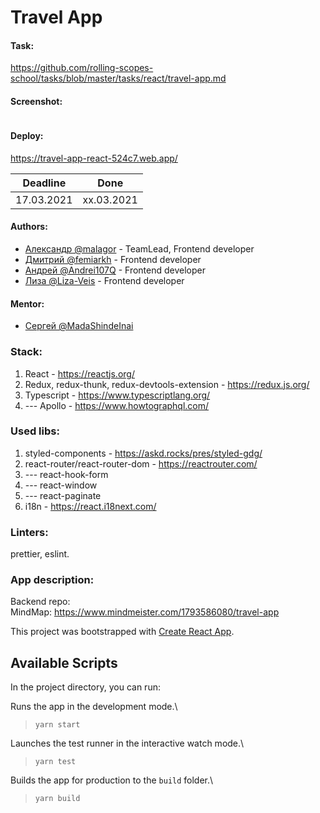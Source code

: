 # Travel App

#### Task: 
https://github.com/rolling-scopes-school/tasks/blob/master/tasks/react/travel-app.md
#### Screenshot:
   ![]()
#### Deploy: 
https://travel-app-react-524c7.web.app/

| Deadline   | Done       | 
| ---------- | ---------- | 
| 17.03.2021 | xx.03.2021 | 
#### Authors:
- [Александр @malagor](https://github.com/malagor) - TeamLead, Frontend developer
- [Дмитрий @femiarkh](https://github.com/femiarkh) - Frontend developer
- [Андрей @Andrei107Q](https://github.com/Andrei107Q) - Frontend developer
- [Лиза @Liza-Veis](https://github.com/Liza-Veis) - Frontend developer
#### Mentor: 
- [Сергей @MadaShindeInai](https://github.com/MadaShindeInai)

### Stack:  
1. React - https://reactjs.org/  
2. Redux, redux-thunk, redux-devtools-extension - https://redux.js.org/  
3. Typescript - https://www.typescriptlang.org/  
4. --- Apollo - https://www.howtographql.com/  

### Used libs:  
1. styled-components - https://askd.rocks/pres/styled-gdg/  
2. react-router/react-router-dom - https://reactrouter.com/  
3. --- react-hook-form
4. --- react-window
5. --- react-paginate
6. i18n - https://react.i18next.com/

### Linters:
 prettier, eslint.

### App description:  


Backend repo:  
MindMap: https://www.mindmeister.com/1793586080/travel-app

This project was bootstrapped with [Create React App](https://github.com/facebook/create-react-app).

## Available Scripts

In the project directory, you can run:

Runs the app in the development mode.\
> `yarn start`

Launches the test runner in the interactive watch mode.\
> `yarn test`

Builds the app for production to the `build` folder.\
> `yarn build`
